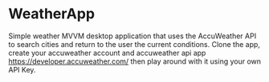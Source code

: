 # WeatherApp

Simple weather MVVM desktop application that uses the AccuWeather API to search cities and return to the user the current conditions. Clone the app, create your accuweather account and accuweather api app https://developer.accuweather.com/ then play around with it using your own API Key.
